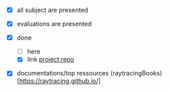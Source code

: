 - [x] all subject are presented
- [x] evaluations are presented
- [x] done
  - [ ] here
  - [x] link [project repo](https://github.com/mohaslimani/RTv1)
- [x] documentations/top ressources (raytracingBooks)[https://raytracing.github.io/]

